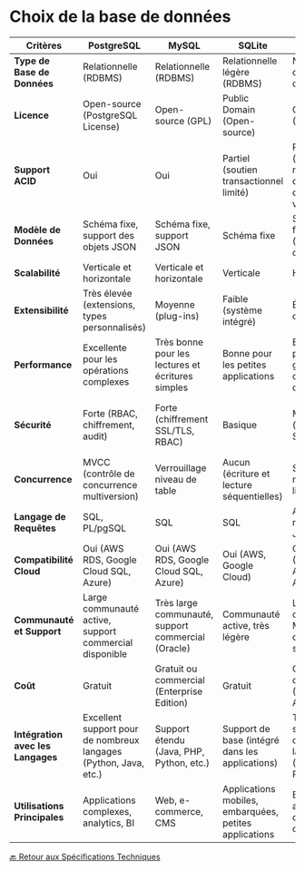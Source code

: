 # Choix de la base de données 

| **Critères**                   | **PostgreSQL**                                               | **MySQL**                                             | **SQLite**                                           | **MongoDB**                                             | **MariaDB**                                             | **Oracle DB**                                          |
|--------------------------------|-------------------------------------------------------------|-------------------------------------------------------|------------------------------------------------------|----------------------------------------------------------|---------------------------------------------------------|---------------------------------------------------------|
| **Type de Base de Données**    | Relationnelle (RDBMS)                                       | Relationnelle (RDBMS)                                 | Relationnelle légère (RDBMS)                          | NoSQL, orientée documents                               | Relationnelle (RDBMS)                                   | Relationnelle (RDBMS)                                   |
| **Licence**                    | Open-source (PostgreSQL License)                            | Open-source (GPL)                                     | Public Domain (Open-source)                           | Open-source (SSPL/AGPL)                                 | Open-source (GPL)                                       | Commercial (Propriétaire)                               |
| **Support ACID**               | Oui                                                         | Oui                                                   | Partiel (soutien transactionnel limité)               | Partiel (transactions multi-documents depuis la version 4.0) | Oui                                                     | Oui                                                     |
| **Modèle de Données**          | Schéma fixe, support des objets JSON                        | Schéma fixe, support JSON                             | Schéma fixe                                          | Schéma flexible (JSON-like documents)                   | Schéma fixe, support JSON                               | Schéma fixe, support JSON                               |
| **Scalabilité**                | Verticale et horizontale                                    | Verticale et horizontale                              | Verticale                                            | Horizontale                                             | Verticale et horizontale                                | Verticale                                               |
| **Extensibilité**              | Très élevée (extensions, types personnalisés)               | Moyenne (plug-ins)                                    | Faible (système intégré)                              | Élevée (add-ons, modules)                               | Moyenne (plug-ins)                                      | Élevée (pack d'options)                                 |
| **Performance**                | Excellente pour les opérations complexes                    | Très bonne pour les lectures et écritures simples     | Bonne pour les petites applications                   | Excellente pour les grandes collections de données      | Très bonne pour les lectures et écritures simples       | Excellente pour les applications d'entreprise           |
| **Sécurité**                   | Forte (RBAC, chiffrement, audit)                            | Forte (chiffrement SSL/TLS, RBAC)                     | Basique                                              | Moyenne (autorisations, SSL)                            | Forte (chiffrement SSL/TLS, RBAC)                       | Très forte (contrôle d'accès avancé, chiffrement)       |
| **Concurrence**                | MVCC (contrôle de concurrence multiversion)                 | Verrouillage niveau de table                          | Aucun (écriture et lecture séquentielles)             | Support multi-thread limité                            | Verrouillage niveau de table                            | MVCC, verrouillage de lignes                            |
| **Langage de Requêtes**        | SQL, PL/pgSQL                                               | SQL                                                   | SQL                                                  | API de requêtes JSON                                    | SQL                                                     | SQL, PL/SQL                                             |
| **Compatibilité Cloud**        | Oui (AWS RDS, Google Cloud SQL, Azure)                      | Oui (AWS RDS, Google Cloud SQL, Azure)                | Oui (AWS, Google Cloud)                               | Oui (MongoDB Atlas, AWS, Azure)                         | Oui (AWS RDS, Google Cloud SQL, Azure)                  | Oui (Oracle Cloud)                                      |
| **Communauté et Support**      | Large communauté active, support commercial disponible      | Très large communauté, support commercial (Oracle)    | Communauté active, très légère                        | Large communauté, MongoDB Inc. offre un support         | Communauté croissante, support commercial disponible    | Support commercial étendu, grande communauté           |
| **Coût**                       | Gratuit                                                     | Gratuit ou commercial (Enterprise Edition)            | Gratuit                                              | Gratuit ou commercial (MongoDB Atlas)                   | Gratuit ou commercial (MariaDB Enterprise)              | Payant (coûteux)                                        |
| **Intégration avec les Langages** | Excellent support pour de nombreux langages (Python, Java, etc.) | Support étendu (Java, PHP, Python, etc.)              | Support de base (intégré dans les applications)       | Très bon support pour de nombreux langages (Node.js, Python, etc.) | Support étendu (Java, PHP, Python, etc.)                | Excellent support pour de nombreux langages            |
| **Utilisations Principales**   | Applications complexes, analytics, BI                       | Web, e-commerce, CMS                                  | Applications mobiles, embarquées, petites applications| Big data, applications orientées documents              | Web, e-commerce, CMS                                    | Applications d'entreprise, ERP, CRM                     |

[🔙 Retour aux Spécifications Techniques](../specifications-techniques/README.md)
